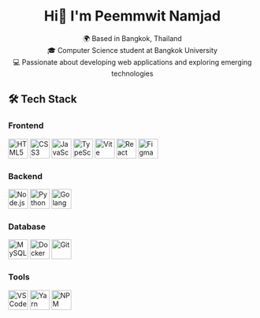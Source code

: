 
<div align="center" style="text-align:center;">
  <h1>Hi👋 I'm Peemmwit Namjad</h1>
  <p>🌍 Based in Bangkok, Thailand <br>
  🎓 Computer Science student at Bangkok University <br>
  💻 Passionate about developing web applications and exploring emerging technologies</p>
</div>

  <h2>🛠️ Tech Stack</h2>
  <h3>Frontend</h3>
  <p class="icon-row">
    <a href="https://developer.mozilla.org/en-US/docs/Web/HTML" target="_blank"><img src="https://cdn.jsdelivr.net/gh/devicons/devicon/icons/html5/html5-original.svg" width="40" alt="HTML5" /></a>
    <a href="https://developer.mozilla.org/en-US/docs/Web/CSS" target="_blank"><img src="https://cdn.jsdelivr.net/gh/devicons/devicon/icons/css3/css3-original.svg" width="40" alt="CSS3" /></a>
    <a href="https://developer.mozilla.org/en-US/docs/Web/JavaScript" target="_blank"><img src="https://cdn.jsdelivr.net/gh/devicons/devicon/icons/javascript/javascript-original.svg" width="40" alt="JavaScript" /></a>
    <a href="https://www.typescriptlang.org/" target="_blank"><img src="https://cdn.jsdelivr.net/gh/devicons/devicon/icons/typescript/typescript-original.svg" width="40" alt="TypeScript" /></a>
    <a href="https://vitejs.dev/" target="_blank"><img src="https://raw.githubusercontent.com/vitejs/vite/main/docs/public/logo.svg" width="40" alt="Vite" /></a>
    <a href="https://reactjs.org/" target="_blank"><img src="https://cdn.jsdelivr.net/gh/devicons/devicon/icons/react/react-original.svg" width="40" alt="React" /></a>
    <a href="https://figma.com/" target="_blank"><img src="https://cdn.jsdelivr.net/gh/devicons/devicon/icons/figma/figma-original.svg" width="40" alt="Figma" /></a>
  </p>

  <h3>Backend</h3>
  <p class="icon-row">
    <a href="https://nodejs.org/" target="_blank"><img src="https://cdn.jsdelivr.net/gh/devicons/devicon/icons/nodejs/nodejs-original.svg" width="40" alt="Node.js" /></a>
    <a href="https://www.python.org/" target="_blank"><img src="https://cdn.jsdelivr.net/gh/devicons/devicon/icons/python/python-original.svg" width="40" alt="Python" /></a>
    <a href="https://go.dev/" target="_blank"><img src="https://cdn.jsdelivr.net/gh/devicons/devicon/icons/go/go-original.svg" width="40" alt="Golang" /></a>
  </p>

  <h3>Database</h3>
  <p class="icon-row">
    <a href="https://www.mysql.com/" target="_blank"><img src="https://cdn.jsdelivr.net/gh/devicons/devicon/icons/mysql/mysql-original.svg" width="40" alt="MySQL" /></a>
    <a href="https://www.docker.com/" target="_blank"><img src="https://cdn.jsdelivr.net/gh/devicons/devicon/icons/docker/docker-original.svg" width="40" alt="Docker" /></a>
    <a href="https://git-scm.com/" target="_blank"><img src="https://cdn.jsdelivr.net/gh/devicons/devicon/icons/git/git-original.svg" width="40" alt="Git" /></a>
  </p>

  <h3>Tools</h3>
  <p class="icon-row">
    <a href="https://code.visualstudio.com/" target="_blank"><img src="https://cdn.jsdelivr.net/gh/devicons/devicon/icons/vscode/vscode-original.svg" width="40" alt="VS Code" /></a>
    <a href="https://yarnpkg.com/" target="_blank"><img src="https://cdn.jsdelivr.net/gh/devicons/devicon/icons/yarn/yarn-original.svg" width="40" alt="Yarn" /></a>
    <a href="https://www.npmjs.com/" target="_blank"><img src="https://cdn.jsdelivr.net/gh/devicons/devicon/icons/npm/npm-original-wordmark.svg" width="40" alt="NPM" /></a>
  </p>


<!-- ## 📊 Skill Overview -->





<!--
**peemmwit/peemmwit** is a ✨ _special_ ✨ repository because its `README.md` (this file) appears on your GitHub profile.

Here are some ideas to get you started:

- 🔭 I’m currently working on ...
- 🌱 I’m currently learning ...
- 👯 I’m looking to collaborate on ...
- 🤔 I’m looking for help with ...
- 💬 Ask me about ...
- 📫 How to reach me: ...
- 😄 Pronouns: ...
- ⚡ Fun fact: ...
-->
